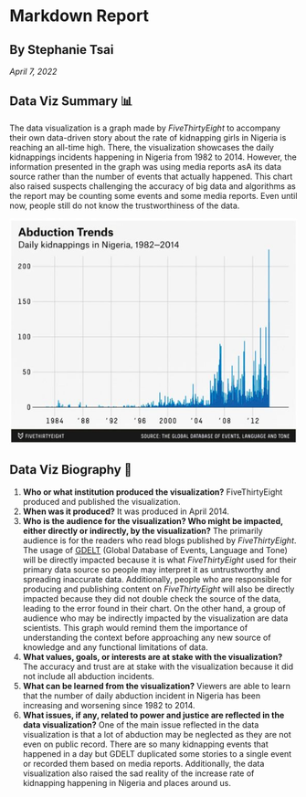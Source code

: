 # Markdown Report
## By Stephanie Tsai
*April 7, 2022*

## Data Viz Summary :bar_chart:
The data visualization is a graph made by *FiveThirtyEight* to accompany their own data-driven story about the rate of kidnapping girls in Nigeria is reaching an all-time high. There, the visualization showcases the daily kidnappings incidents happening in Nigeria from 1982 to 2014. However, the information presented in the graph was using media reports asA its data source rather than the number of events that actually happened. This chart also raised suspects challenging the accuracy of big data and algorithms as the report may be counting some events and some media reports. Even until now, people still do not know the trustworthiness of the data.

![alt text](AbductionTrends.jpg)

## Data Viz Biography :pushpin:

1. **Who or what institution produced the visualization?** FiveThirtyEight produced and published the visualization.
2. **When was it produced?** It was produced in April 2014.
3. **Who is the audience for the visualization? Who might be impacted, either directly or indirectly, by the visualization?** The primarily audience is for the readers who read blogs published by *FiveThirtyEight*. The usage of [GDELT](https://www.gdeltproject.org/) (Global Database of Events, Language and Tone) will be directly impacted because it is what *FiveThirtyEight* used for their primary data source so people may interpret it as untrustworthy and spreading inaccurate data. Additionally, people who are responsible for producing and publishing content on *FiveThirtyEight* will also be directly impacted because they did not double check the source of the data, leading to the error found in their chart. On the other hand, a group of audience who may be indirectly impacted by the visualization are data scientists. This graph would remind them the importance of understanding the context before approaching any new source of knowledge and any functional limitations of data.
4. **What values, goals, or interests are at stake with the visualization?**  The accuracy and trust are at stake with the visualization because it did not include all abduction incidents.
5. **What can be learned from the visualization?** Viewers are able to learn that the number of daily abduction incident in Nigeria has been increasing and worsening since 1982 to 2014.
6. **What issues, if any, related to power and justice are reflected in the data visualization?** One of the main issue reflected in the data visualization is that a lot of abduction may be neglected as they are not even on public record. There are so many kidnapping events that happened in a day but GDELT duplicated some stories to a single event or recorded them based on media reports. Additionally, the data visualization also raised the sad reality of the increase rate of kidnapping happening in Nigeria and places around us.
